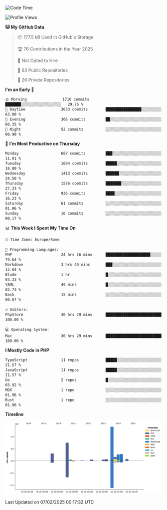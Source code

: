 <!--START_SECTION:waka-->
![Code Time](http://img.shields.io/badge/Code%20Time-5%2C631%20hrs-blue)

![Profile Views](http://img.shields.io/badge/Profile%20Views-0-blue)

**🐱 My GitHub Data** 

> 📦 177.5 kB Used in GitHub's Storage 
 > 
> 🏆 76 Contributions in the Year 2025
 > 
> 🚫 Not Opted to Hire
 > 
> 📜 63 Public Repositories 
 > 
> 🔑 26 Private Repositories 
 > 
**I'm an Early 🐤** 

```text
🌞 Morning                1716 commits        ███████░░░░░░░░░░░░░░░░░░   29.76 % 
🌆 Daytime                3633 commits        ████████████████░░░░░░░░░   63.00 % 
🌃 Evening                366 commits         ██░░░░░░░░░░░░░░░░░░░░░░░   06.35 % 
🌙 Night                  52 commits          ░░░░░░░░░░░░░░░░░░░░░░░░░   00.90 % 
```
📅 **I'm Most Productive on Thursday** 

```text
Monday                   687 commits         ███░░░░░░░░░░░░░░░░░░░░░░   11.91 % 
Tuesday                  1084 commits        █████░░░░░░░░░░░░░░░░░░░░   18.80 % 
Wednesday                1413 commits        ██████░░░░░░░░░░░░░░░░░░░   24.50 % 
Thursday                 1576 commits        ███████░░░░░░░░░░░░░░░░░░   27.33 % 
Friday                   936 commits         ████░░░░░░░░░░░░░░░░░░░░░   16.23 % 
Saturday                 61 commits          ░░░░░░░░░░░░░░░░░░░░░░░░░   01.06 % 
Sunday                   10 commits          ░░░░░░░░░░░░░░░░░░░░░░░░░   00.17 % 
```


📊 **This Week I Spent My Time On** 

```text
🕑︎ Time Zone: Europe/Rome

💬 Programming Languages: 
PHP                      24 hrs 16 mins      ████████████████████░░░░░   79.64 % 
Markdown                 3 hrs 40 mins       ███░░░░░░░░░░░░░░░░░░░░░░   12.04 % 
Blade                    1 hr                █░░░░░░░░░░░░░░░░░░░░░░░░   03.33 % 
YAML                     49 mins             █░░░░░░░░░░░░░░░░░░░░░░░░   02.73 % 
Bash                     15 mins             ░░░░░░░░░░░░░░░░░░░░░░░░░   00.87 % 

🔥 Editors: 
PhpStorm                 30 hrs 29 mins      █████████████████████████   100.00 % 

💻 Operating System: 
Mac                      30 hrs 29 mins      █████████████████████████   100.00 % 
```

**I Mostly Code in PHP** 

```text
TypeScript               11 repos            █████░░░░░░░░░░░░░░░░░░░░   21.57 % 
JavaScript               11 repos            █████░░░░░░░░░░░░░░░░░░░░   21.57 % 
Go                       2 repos             █░░░░░░░░░░░░░░░░░░░░░░░░   03.92 % 
MDX                      1 repo              ░░░░░░░░░░░░░░░░░░░░░░░░░   01.96 % 
Rust                     1 repo              ░░░░░░░░░░░░░░░░░░░░░░░░░   01.96 % 
```



**Timeline**

![Lines of Code chart](https://raw.githubusercontent.com/frnwtr/frnwtr/main/assets/bar_graph.png)


 Last Updated on 07/02/2025 00:17:32 UTC
<!--END_SECTION:waka-->